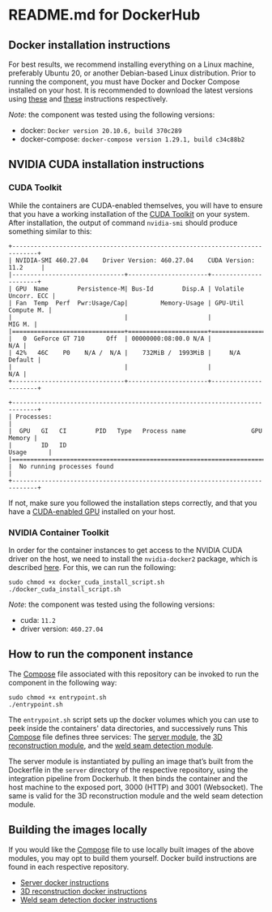 # README.md for DockerHub

## Docker installation instructions

For best results, we recommend installing everything on a Linux machine, preferably Ubuntu 20, or another Debian-based Linux distribution. Prior to running the component, you must have Docker and Docker Compose installed on your host. It is recommended to download the latest versions using [these](https://docs.docker.com/engine/install/ubuntu/) and [these](https://docs.docker.com/compose/install/) instructions respectively.

*Note*: the component was tested using the following versions:

- docker: `Docker version 20.10.6, build 370c289`
- docker-compose: `docker-compose version 1.29.1, build c34c88b2`

## NVIDIA CUDA installation instructions

### CUDA Toolkit

While the containers are CUDA-enabled themselves, you will have to ensure that you have a working installation of the [CUDA Toolkit](https://docs.nvidia.com/cuda/cuda-installation-guide-linux/index.html) on your system. After installation, the output of command `nvidia-smi` should produce something similar to this:

```console
+-----------------------------------------------------------------------------+
| NVIDIA-SMI 460.27.04    Driver Version: 460.27.04    CUDA Version: 11.2     |
|-------------------------------+----------------------+----------------------+
| GPU  Name        Persistence-M| Bus-Id        Disp.A | Volatile Uncorr. ECC |
| Fan  Temp  Perf  Pwr:Usage/Cap|         Memory-Usage | GPU-Util  Compute M. |
|                               |                      |               MIG M. |
|===============================+======================+======================|
|   0  GeForce GT 710      Off  | 00000000:08:00.0 N/A |                  N/A |
| 42%   46C    P0    N/A /  N/A |    732MiB /  1993MiB |     N/A      Default |
|                               |                      |                  N/A |
+-------------------------------+----------------------+----------------------+
                                                                               
+-----------------------------------------------------------------------------+
| Processes:                                                                  |
|  GPU   GI   CI        PID   Type   Process name                  GPU Memory |
|        ID   ID                                                   Usage      |
|=============================================================================|
|  No running processes found                                                 |
+-----------------------------------------------------------------------------+
```

If not, make sure you followed the installation steps correctly, and that you have a [CUDA-enabled GPU](https://developer.nvidia.com/cuda-gpus) installed on your host.

### NVIDIA Container Toolkit

In order for the container instances to get access to the NVIDIA CUDA driver on the host, we need to install the `nvidia-docker2` package, which is described [here](https://docs.nvidia.com/datacenter/cloud-native/container-toolkit/install-guide.html). For this, we can run the following:

```console
sudo chmod +x docker_cuda_install_script.sh
./docker_cuda_install_script.sh
```

*Note*: the component was tested using the following versions:

- cuda: `11.2`
- driver version: `460.27.04`

## How to run the component instance

The [Compose](docker-compose.yml) file associated with this repository can
be invoked to run the component in the following way:

```console
sudo chmod +x entrypoint.sh
./entrypoint.sh
```

The `entrypoint.sh` script sets up the docker volumes which you can use to peek inside the containers' data directories, and successively runs
This [Compose](docker-compose.yml) file defines three services: The [server module](https://github.com/ikh-innovation/roboweldar-networking/tree/master/server), the [3D reconstruction module](https://github.com/ikh-innovation/roboweldar-3d-reconstruction), and the [weld seam detection module](https://github.com/ikh-innovation/roboweldar-weld-seam-detection).

The server module is instantiated by pulling an image that’s built from the Dockerfile in the `server` directory of the respective repository, using the integration pipeline from Dockerhub. It then binds the container and the host machine to the exposed port, 3000 (HTTP) and 3001 (Websocket).
The same is valid for the 3D reconstruction module and the weld seam detection module.

## Building the images locally

If you would like the [Compose](docker-compose.yml) file to use locally built images of the above modules, you may opt to build them yourself. Docker build instructions are found in each respective repository.

- [Server docker instructions](https://github.com/ikh-innovation/roboweldar-networking/blob/master/server/README.md)
- [3D reconstruction  docker instructions](https://github.com/ikh-innovation/roboweldar-3d-reconstruction/blob/master/docker/README.md)
- [Weld seam detection docker instructions](https://github.com/ikh-innovation/roboweldar-weld-seam-detection/blob/master/docker/README.md)
